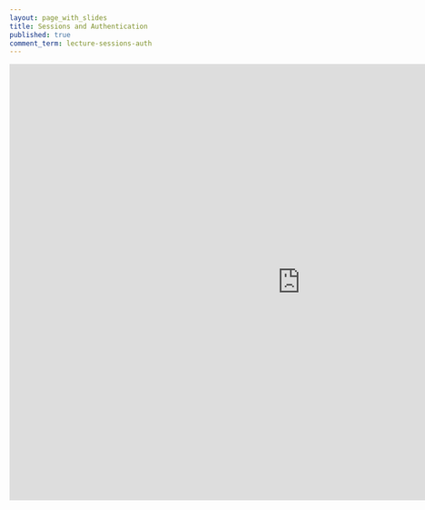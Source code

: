 ```yaml
---
layout: page_with_slides
title: Sessions and Authentication
published: true
comment_term: lecture-sessions-auth
---
```


<iframe src="https://brunchlabs.slides.com/timtregubov/cs52-sessions-authentication/embed?token=tIXTgj9C&style=light" width="1024" height="768" scrolling="no" frameborder="0" webkitallowfullscreen mozallowfullscreen allowfullscreen></iframe>